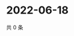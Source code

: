 # 2022-06-18

共 0 条

<!-- BEGIN WEIBO -->
<!-- 最后更新时间 Sat Jun 18 2022 15:13:24 GMT+0800 (China Standard Time) -->

<!-- END WEIBO -->
